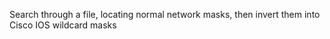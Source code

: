 Search through a file, locating normal network masks, then invert them into Cisco IOS wildcard masks
